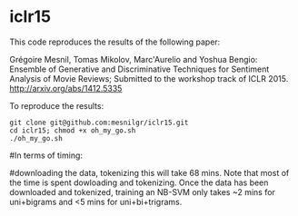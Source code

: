 iclr15
======

This code reproduces the results of the following paper:

Grégoire Mesnil, Tomas Mikolov, Marc'Aurelio and Yoshua Bengio: Ensemble of Generative and Discriminative Techniques for Sentiment Analysis of Movie Reviews; Submitted to the workshop track of ICLR 2015. http://arxiv.org/abs/1412.5335

To reproduce the results:

```
git clone git@github.com:mesnilgr/iclr15.git
cd iclr15; chmod +x oh_my_go.sh
./oh_my_go.sh
```

#In terms of timing:

#downloading the data, tokenizing this will take 68 mins. Note that most of the time is spent dowloading and tokenizing. Once the data has been downloaded and tokenized, training an NB-SVM only takes ~2 mins for uni+bigrams and <5 mins for uni+bi+trigrams.
#
